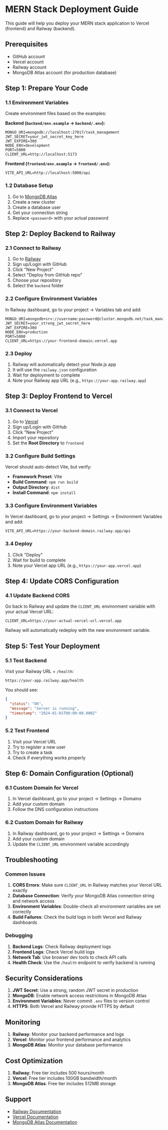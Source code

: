 # MERN Stack Deployment Guide

This guide will help you deploy your MERN stack application to Vercel (frontend) and Railway (backend).

## Prerequisites

- GitHub account
- Vercel account
- Railway account
- MongoDB Atlas account (for production database)

## Step 1: Prepare Your Code

### 1.1 Environment Variables

Create environment files based on the examples:

**Backend (`backend/env.example` → `backend/.env`):**

```env
MONGO_URI=mongodb://localhost:27017/task_management
JWT_SECRET=your_jwt_secret_key_here
JWT_EXPIRE=30d
NODE_ENV=development
PORT=5000
CLIENT_URL=http://localhost:5173
```

**Frontend (`frontend/env.example` → `frontend/.env`):**

```env
VITE_API_URL=http://localhost:5000/api
```

### 1.2 Database Setup

1. Go to [MongoDB Atlas](https://www.mongodb.com/atlas)
2. Create a new cluster
3. Create a database user
4. Get your connection string
5. Replace `<password>` with your actual password

## Step 2: Deploy Backend to Railway

### 2.1 Connect to Railway

1. Go to [Railway](https://railway.app)
2. Sign up/Login with GitHub
3. Click "New Project"
4. Select "Deploy from GitHub repo"
5. Choose your repository
6. Select the `backend` folder

### 2.2 Configure Environment Variables

In Railway dashboard, go to your project → Variables tab and add:

```env
MONGO_URI=mongodb+srv://username:password@cluster.mongodb.net/task_management
JWT_SECRET=your_strong_jwt_secret_here
JWT_EXPIRE=30d
NODE_ENV=production
PORT=5000
CLIENT_URL=https://your-frontend-domain.vercel.app
```

### 2.3 Deploy

1. Railway will automatically detect your Node.js app
2. It will use the `railway.json` configuration
3. Wait for deployment to complete
4. Note your Railway app URL (e.g., `https://your-app.railway.app`)

## Step 3: Deploy Frontend to Vercel

### 3.1 Connect to Vercel

1. Go to [Vercel](https://vercel.com)
2. Sign up/Login with GitHub
3. Click "New Project"
4. Import your repository
5. Set the **Root Directory** to `frontend`

### 3.2 Configure Build Settings

Vercel should auto-detect Vite, but verify:

- **Framework Preset**: Vite
- **Build Command**: `npm run build`
- **Output Directory**: `dist`
- **Install Command**: `npm install`

### 3.3 Configure Environment Variables

In Vercel dashboard, go to your project → Settings → Environment Variables and add:

```env
VITE_API_URL=https://your-backend-domain.railway.app/api
```

### 3.4 Deploy

1. Click "Deploy"
2. Wait for build to complete
3. Note your Vercel app URL (e.g., `https://your-app.vercel.app`)

## Step 4: Update CORS Configuration

### 4.1 Update Backend CORS

Go back to Railway and update the `CLIENT_URL` environment variable with your actual Vercel URL:

```env
CLIENT_URL=https://your-actual-vercel-url.vercel.app
```

Railway will automatically redeploy with the new environment variable.

## Step 5: Test Your Deployment

### 5.1 Test Backend

Visit your Railway URL + `/health`:

```
https://your-app.railway.app/health
```

You should see:

```json
{
  "status": "OK",
  "message": "Server is running",
  "timestamp": "2024-01-01T00:00:00.000Z"
}
```

### 5.2 Test Frontend

1. Visit your Vercel URL
2. Try to register a new user
3. Try to create a task
4. Check if everything works properly

## Step 6: Domain Configuration (Optional)

### 6.1 Custom Domain for Vercel

1. In Vercel dashboard, go to your project → Settings → Domains
2. Add your custom domain
3. Follow the DNS configuration instructions

### 6.2 Custom Domain for Railway

1. In Railway dashboard, go to your project → Settings → Domains
2. Add your custom domain
3. Update the `CLIENT_URL` environment variable accordingly

## Troubleshooting

### Common Issues

1. **CORS Errors**: Make sure `CLIENT_URL` in Railway matches your Vercel URL exactly
2. **Database Connection**: Verify your MongoDB Atlas connection string and network access
3. **Environment Variables**: Double-check all environment variables are set correctly
4. **Build Failures**: Check the build logs in both Vercel and Railway dashboards

### Debugging

1. **Backend Logs**: Check Railway deployment logs
2. **Frontend Logs**: Check Vercel build logs
3. **Network Tab**: Use browser dev tools to check API calls
4. **Health Check**: Use the `/health` endpoint to verify backend is running

## Security Considerations

1. **JWT Secret**: Use a strong, random JWT secret in production
2. **MongoDB**: Enable network access restrictions in MongoDB Atlas
3. **Environment Variables**: Never commit `.env` files to version control
4. **HTTPS**: Both Vercel and Railway provide HTTPS by default

## Monitoring

1. **Railway**: Monitor your backend performance and logs
2. **Vercel**: Monitor your frontend performance and analytics
3. **MongoDB Atlas**: Monitor your database performance

## Cost Optimization

1. **Railway**: Free tier includes 500 hours/month
2. **Vercel**: Free tier includes 100GB bandwidth/month
3. **MongoDB Atlas**: Free tier includes 512MB storage

## Support

- [Railway Documentation](https://docs.railway.app)
- [Vercel Documentation](https://vercel.com/docs)
- [MongoDB Atlas Documentation](https://docs.atlas.mongodb.com)
